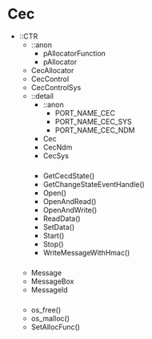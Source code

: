 # Cec

- ::CTR
  - ::anon
    - pAllocatorFunction
    - pAllocator
  - CecAllocator
  - CecControl
  - CecControlSys
  - ::detail
    - ::anon
      - PORT_NAME_CEC
      - PORT_NAME_CEC_SYS
      - PORT_NAME_CEC_NDM
    - Cec
    - CecNdm
    - CecSys
    ###
    - GetCecdState()
    - GetChangeStateEventHandle()
    - Open()
    - OpenAndRead()
    - OpenAndWrite()
    - ReadData()
    - SetData()
    - Start()
    - Stop()
    - WriteMessageWithHmac()
  ###
  - Message
  - MessageBox
  - MessageId
  ###
  - os_free()
  - os_malloc()
  - SetAllocFunc()